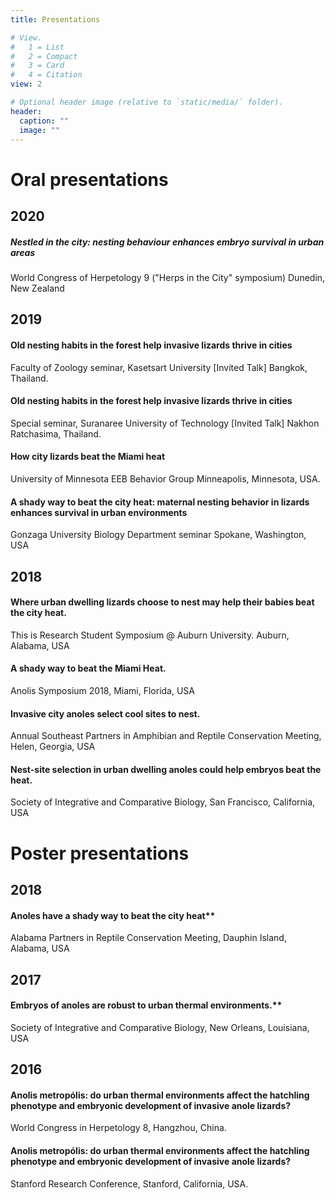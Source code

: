 ```yaml
---
title: Presentations

# View.
#   1 = List
#   2 = Compact
#   3 = Card
#   4 = Citation
view: 2

# Optional header image (relative to `static/media/` folder).
header:
  caption: ""
  image: ""
---
```


# Oral presentations

## 2020

##### Nestled in the city: nesting behaviour enhances embryo survival in urban areas

World Congress of Herpetology 9 ("Herps in the City" symposium)
Dunedin, New Zealand

## 2019

#### Old nesting habits in the forest help invasive lizards thrive in cities
Faculty of Zoology seminar, Kasetsart University [Invited Talk]
Bangkok, Thailand.

#### Old nesting habits in the forest help invasive lizards thrive in cities
Special seminar, Suranaree University of Technology [Invited Talk]
Nakhon Ratchasima, Thailand.

#### How city lizards beat the Miami heat
University of Minnesota EEB Behavior Group
Minneapolis, Minnesota, USA.

#### A shady way to beat the city heat: maternal nesting behavior in lizards enhances survival in urban environments
Gonzaga University Biology Department seminar
Spokane, Washington, USA

## 2018
#### Where urban dwelling lizards choose to nest may help their babies beat the city heat.
This is Research Student Symposium @ Auburn University. 
Auburn, Alabama, USA

#### A shady way to beat the Miami Heat.
Anolis Symposium 2018, Miami, Florida, USA 

#### Invasive city anoles select cool sites to nest.
Annual Southeast Partners in Amphibian and Reptile Conservation Meeting, Helen, Georgia, USA 

#### Nest-site selection in urban dwelling anoles could help embryos beat the heat.
Society of Integrative and Comparative Biology, San Francisco, California, USA 

# Poster presentations

## 2018

#### Anoles have a shady way to beat the city heat**
Alabama Partners in Reptile Conservation Meeting, Dauphin Island, Alabama, USA 

## 2017

#### Embryos of anoles are robust to urban thermal environments.**
Society of Integrative and Comparative Biology, New Orleans, Louisiana, USA 

## 2016

#### Anolis metropólis: do urban thermal environments affect the hatchling phenotype and embryonic development of invasive anole lizards?
World Congress in Herpetology 8, Hangzhou, China. 

#### Anolis metropólis: do urban thermal environments affect the hatchling phenotype and embryonic development of invasive anole lizards?
Stanford Research Conference, Stanford, California, USA. 


